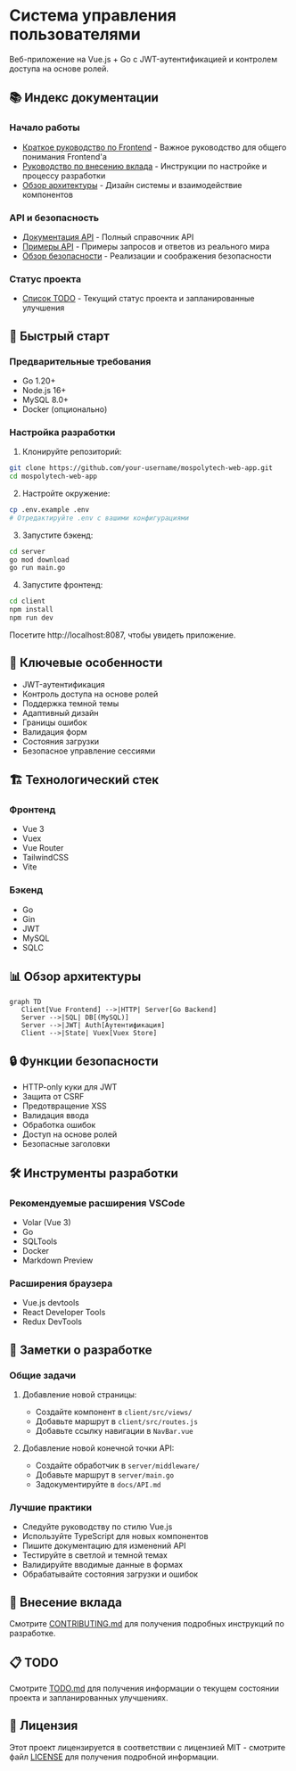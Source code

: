 # Система управления пользователями

Веб-приложение на Vue.js + Go с JWT-аутентификацией и контролем доступа на основе ролей.

## 📚 Индекс документации

### Начало работы
- [Краткое руководство по Frontend](docs/FRONTEND_QUICKSTART.md) - Важное руководство для общего понимания Frontend'а
- [Руководство по внесению вклада](CONTRIBUTING.md) - Инструкции по настройке и процессу разработки
- [Обзор архитектуры](docs/ARCHITECTURE.md) - Дизайн системы и взаимодействие компонентов

### API и безопасность
- [Документация API](docs/API.md) - Полный справочник API
- [Примеры API](docs/API_EXAMPLES.md) - Примеры запросов и ответов из реального мира
- [Обзор безопасности](docs/SECURITY.md) - Реализации и соображения безопасности

### Статус проекта
- [Список TODO](TODO.md) - Текущий статус проекта и запланированные улучшения

## 🚀 Быстрый старт

### Предварительные требования
- Go 1.20+
- Node.js 16+
- MySQL 8.0+
- Docker (опционально)

### Настройка разработки

1. Клонируйте репозиторий:
```bash
git clone https://github.com/your-username/mospolytech-web-app.git
cd mospolytech-web-app
```

2. Настройте окружение:
```bash
cp .env.example .env
# Отредактируйте .env с вашими конфигурациями
```

3. Запустите бэкенд:
```bash
cd server
go mod download
go run main.go
```

4. Запустите фронтенд:
```bash
cd client
npm install
npm run dev
```

Посетите http://localhost:8087, чтобы увидеть приложение.

## 🔑 Ключевые особенности

- JWT-аутентификация
- Контроль доступа на основе ролей
- Поддержка темной темы
- Адаптивный дизайн
- Границы ошибок
- Валидация форм
- Состояния загрузки
- Безопасное управление сессиями

## 🏗️ Технологический стек

### Фронтенд
- Vue 3
- Vuex
- Vue Router
- TailwindCSS
- Vite

### Бэкенд
- Go
- Gin
- JWT
- MySQL
- SQLC

## 📊 Обзор архитектуры

```mermaid
graph TD
   Client[Vue Frontend] -->|HTTP| Server[Go Backend]
   Server -->|SQL| DB[(MySQL)]
   Server -->|JWT| Auth[Аутентификация]
   Client -->|State| Vuex[Vuex Store]
```

## 🔒 Функции безопасности

- HTTP-only куки для JWT
- Защита от CSRF
- Предотвращение XSS
- Валидация ввода
- Обработка ошибок
- Доступ на основе ролей
- Безопасные заголовки

## 🛠️ Инструменты разработки

### Рекомендуемые расширения VSCode
- Volar (Vue 3)
- Go
- SQLTools
- Docker
- Markdown Preview

### Расширения браузера
- Vue.js devtools
- React Developer Tools
- Redux DevTools

## 📝 Заметки о разработке

### Общие задачи
1. Добавление новой страницы:
   - Создайте компонент в `client/src/views/`
   - Добавьте маршрут в `client/src/routes.js`
   - Добавьте ссылку навигации в `NavBar.vue`

2. Добавление новой конечной точки API:
   - Создайте обработчик в `server/middleware/`
   - Добавьте маршрут в `server/main.go`
   - Задокументируйте в `docs/API.md`

### Лучшие практики
- Следуйте руководству по стилю Vue.js
- Используйте TypeScript для новых компонентов
- Пишите документацию для изменений API
- Тестируйте в светлой и темной темах
- Валидируйте вводимые данные в формах
- Обрабатывайте состояния загрузки и ошибок

## 🤝 Внесение вклада

Смотрите [CONTRIBUTING.md](CONTRIBUTING.md) для получения подробных инструкций по разработке.

## 📋 TODO

Смотрите [TODO.md](TODO.md) для получения информации о текущем состоянии проекта и запланированных улучшениях.

## 📜 Лицензия

Этот проект лицензируется в соответствии с лицензией MIT - смотрите файл [LICENSE](LICENSE) для получения подробной информации.